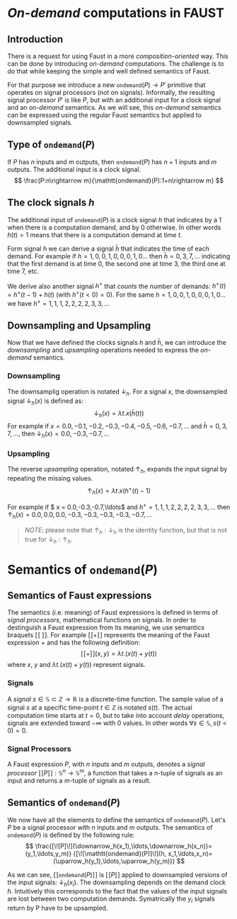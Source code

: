 # _On-demand_ computations in FAUST

## Introduction

There is a request for using Faust in a more _composition-oriented_ way. This can be done by introducing _on-demand_ computations. The challenge is to do that while keeping the simple and well defined semantics of Faust.

For that purpose we introduce a new $\mathtt{ondemand}(P)\rightarrow P'$ primitive that operates on signal processors (not on signals). Informally, the resulting signal processor $P'$ is like $P$, but with an additional input for a clock signal and an _on-demand_ semantics. As we will see, this _on-demand_ semantics can be expressed using the regular Faust semantics but applied to downsampled signals.

## Type of $\mathtt{ondemand}(P)$

If $P$ has $n$ inputs and $m$ outputs, then $\mathtt{ondemand}(P)$ has $n+1$ inputs and $m$ outputs. The additional input is a clock signal.
$$
\frac{P:n\rightarrow m}{\mathtt{ondemand}(P):1+n\rightarrow m}
$$


## The clock signals $h$

The additional input of $\mathtt{ondemand}(P)$ is a clock signal $h$ that indicates by a $1$ when there is a computation demand, and by $0$ otherwise. In other words $h(t)=1$ means that there is a computation demand at time $t$.

Form signal $h$ we can derive a signal $\bar{h}$ that indicates the time of each demand. For example if $h=1,0,0,1,0,0,0,1,0\ldots$ then $\bar{h}=0,3,7,\ldots$ indicating that the first demand is at time $0$, the second one at time $3$, the third one at time $7$, etc.

We derive also another signal $h^+$ that _counts_ the number of demands: $h^+(t) = h^+(t-1)+h(t)$ (with $h^+(t<0)=0$). For the same $h=1,0,0,1,0,0,0,1,0\ldots$ we have $h^+=1,1,1,2,2,2,2,3,3,\ldots$

## Downsampling and Upsampling

Now that we have defined the clocks signals $h$ and $\bar{h}$, we can introduce the _downsampling_ and _upsampling_  operations needed to express the _on-demand_ semantics. 

### Downsampling

The downsamplig operation is notated $\downarrow_{h}$. For a signal $x$, the downsampled signal $\downarrow_{h}(x)$ is defined as:
$$
\downarrow_{h}(x) = \lambda t.x(\bar{h}(t))
$$
For example if $x=0.0, -0.1, -0.2, -0.3, -0.4, -0.5, -0.6, -0.7,\ldots$ and  $\bar{h}=0,3,7,\ldots$, then $\downarrow_{h}(x) = 0.0,-0.3,-0.7,\ldots$ 

### Upsampling

The reverse _upsampling_ operation, notated $\uparrow_{h}$, expands the input signal by repeating the missing values. 
$$
\uparrow_{h}(x) = \lambda t.x(h^+(t)-1)
$$

For example if $ x = 0.0,-0.3,-0.7,\ldots$  and $h^+=1,1,1,2,2,2,2,3,3,\ldots$ then $\uparrow_{h}(x) = 0.0,0.0,0.0,-0.3,-0.3,-0.3,-0.3,-0.7,\ldots$ 

> _NOTE_: please note that $\uparrow_{h}:\downarrow_{h}$ is the identity function, but that is not true for $\downarrow_{h}:\uparrow_{h}$.

# Semantics of $\mathtt{ondemand}(P)$

## Semantics of Faust expressions

The semantics (i.e. meaning) of Faust expressions is defined in terms of _signal processors_, mathematical functions on signals. In order to destinguish a Faust expression from its meaning, we use semantics braquets $[\![\ ]\!]$. For example $[\![+]\!]$ represents the meaning of the Faust expression $+$ and has the following definition:
$$
[\![+]\!](x,y) = \lambda t.(x(t)+y(t))
$$
where $x$, $y$ and $\lambda t.(x(t)+y(t))$ represent signals.

### Signals

A _signal_ $s\in\mathbb{S}\subset\mathbb{Z}\rightarrow\mathbb{R}$ is a discrete-time function. The sample value of a signal $s$ at a specific time-point $t\in\mathbb{Z}$ is notated $s(t)$. The actual computation time starts at $t=0$, but to take into account _delay_ operations, signals are extended toward $-\infty$ with 0 values. In other words $\forall s\in\mathbb{S}, s(t<0)=0$.

### Signal Processors

A Faust expression $P$, with $n$ inputs and $m$ outputs, denotes a _signal processor_ $[\![P]\!]:\mathbb{S}^n\rightarrow\mathbb{S}^m$, a function that takes a $n$-tuple of signals as an input and returns a $m$-tuple of signals as a result.

## Semantics of $\mathtt{ondemand}(P)$

We now have all the elements to define the semantics of $\mathtt{ondemand}(P)$. Let's $P$ be a signal processor with $n$ inputs and $m$ outputs.  The semantics of $\mathtt{ondemand}(P)$ is defined by the following rule:
$$
\frac{[\![P]\!](\downarrow_h(x_1),\ldots,\downarrow_h(x_n))=(y_1,\ldots,y_m)}
{[\![\mathtt{ondemand}(P)]\!](h, x_1,\ldots,x_n)= (\uparrow_h(y_1),\ldots,\uparrow_h(y_m))}
$$

As we can see, $[\![\mathtt{ondemand}(P)]\!]$ is $[\![P]\!]$ applied to downsampled versions of the input signals: $\downarrow_h(x_i)$. The downsampling depends on the demand clock $h$. Intuitively this corresponds to the fact that the values of the input signals are lost between two computation demands. Symatrically the $y_i$ signals return by P have to be upsampled.